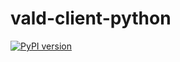 # vald-client-python

[![PyPI version](https://badge.fury.io/py/vald-client-python.svg)](https://badge.fury.io/py/vald-client-python)


